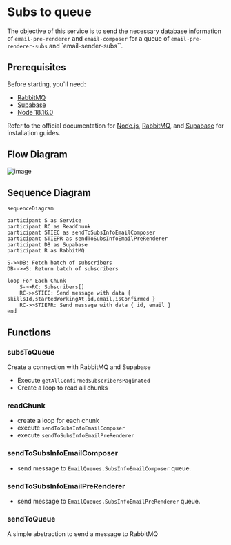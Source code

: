 # Subs to queue

The objective of this service is to send the necessary database information of `email-pre-renderer` and `email-composer` for a queue of `email-pre-renderer-subs` and `email-sender-subs``.

## Prerequisites

Before starting, you'll need:

- [RabbitMQ](https://www.rabbitmq.com/documentation.html)
- [Supabase](https://supabase.com/docs)
- [Node 18.16.0](https://nodejs.org/en/blog/release/v18.16.0)

Refer to the official documentation for [Node.js](https://nodejs.org/), [RabbitMQ](https://www.rabbitmq.com/documentation.html), and [Supabase](https://supabase.io/) for installation guides.

## Flow Diagram

![image](https://github.com/ocodista/trampar-de-casa/assets/68869379/e18ac657-a3d2-4d08-b95f-ef5f912d174c)

## Sequence Diagram

```mermaid
sequenceDiagram

participant S as Service
participant RC as ReadChunk
participant STIEC as sendToSubsInfoEmailComposer
participant STIEPR as sendToSubsInfoEmailPreRenderer
participant DB as Supabase
participant R as RabbitMQ

S->>DB: Fetch batch of subscribers
DB-->>S: Return batch of subscribers

loop For Each Chunk
	S->>RC: Subscribers[]
	RC->>STIEC: Send message with data { skillsId,startedWorkingAt,id,email,isConfirmed }
	RC->>STIEPR: Send message with data { id, email }
end
```

## Functions

### subsToQueue

Create a connection with RabbitMQ and Supabase

- Execute `getAllConfirmedSubscribersPaginated`
- Create a loop to read all chunks

### readChunk

- create a loop for each chunk
- execute `sendToSubsInfoEmailComposer`
- execute `sendToSubsInfoEmailPreRenderer`

### sendToSubsInfoEmailComposer

- send message to `EmailQueues.SubsInfoEmailComposer` queue.

### sendToSubsInfoEmailPreRenderer

- send message to `EmailQueues.SubsInfoEmailPreRenderer` queue.

### sendToQueue

A simple abstraction to send a message to RabbitMQ
